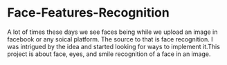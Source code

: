 # Face-Features-Recognition
A lot of times these days we see faces being while we upload an image in facebook or any soical platform. The source to that is face recognition. I was intrigued by the idea and started looking for ways to implement it.This project is about face, eyes, and smile recognition of a face in an image. 
